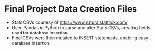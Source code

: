 # Final Project Data Creation Files
+ Stats CSVs courtesy of https://www.naturalstattrick.com/.
+ Used Pandas in Python to parse and alter Stats CSVs, creating fields used for database insertion. 
+ Final CSVs were then mutated to INSERT statements, enabling easy database insertion.
